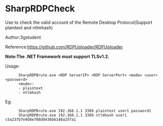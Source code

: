 # SharpRDPCheck
Use to check the valid account of the Remote Desktop Protocol(Support plaintext and ntlmhash)


Author:3gstudent

Reference:https://github.com/RDPUploader/RDPUploader

**Note:The .NET Framework must support TLSv1.2.**

Usage:

```
      SharpRDPBrute.exe <RDP ServerIP> <RDP ServerPort> <mode> <user> <password>
      <mode>:
      - plaintext
      - ntlmhash
```

Eg:

```
      SharpRDPBrute.exe 192.168.1.1 3389 plaintext user1 password1
      SharpRDPBrute.exe 192.168.1.1 3389 ntlmhash user1 c5a237b7e9d8e708d8436b6148a25fa1
```
